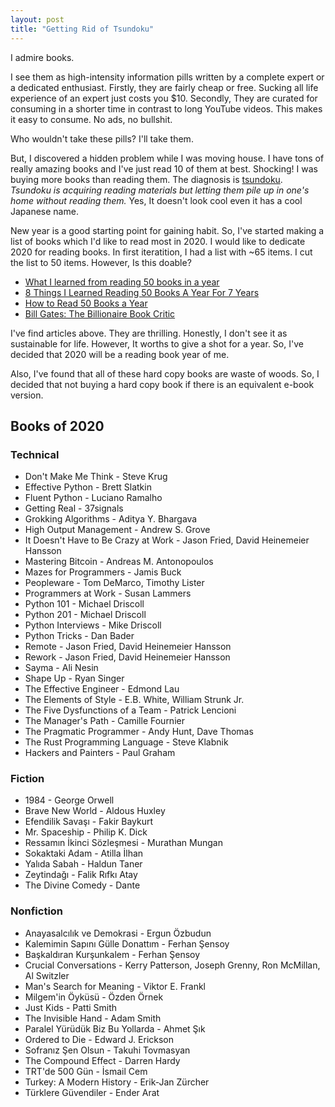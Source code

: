 ```yaml
---
layout: post
title: "Getting Rid of Tsundoku"
---
```


I admire books.

I see them as high-intensity information pills written by a complete expert or a dedicated enthusiast. Firstly, they are fairly cheap or free. Sucking all life experience of an expert just costs you $10. Secondly, They are curated for consuming in a shorter time in contrast to long YouTube videos. This makes it easy to consume. No ads, no bullshit.

Who wouldn't take these pills? I'll take them.

But, I discovered a hidden problem while I was moving house. I have tons of really amazing books and I've just read 10 of them at best. Shocking! I was buying more books than reading them. The diagnosis is [tsundoku](https://en.wikipedia.org/wiki/Tsundoku). _Tsundoku is acquiring reading materials but letting them pile up in one's home without reading them._ Yes, It doesn't look cool even it has a cool Japanese name.

New year is a good starting point for gaining habit. So, I've started making a list of books which I'd like to read most in 2020. I would like to dedicate 2020 for reading books. In first iteratition, I had a list with ~65 items. I cut the list to 50 items. However, Is this doable?

- [What I learned from reading 50 books in a year](https://blog.usejournal.com/what-i-learned-from-reading-50-books-in-a-year-800ead701432)
- [8 Things I Learned Reading 50 Books A Year For 7 Years](https://medium.com/@krisgage/8-things-i-learned-reading-50-books-a-year-for-7-years-cb11c4acffb1)
- [How to Read 50 Books a Year](https://zapier.com/blog/read-more-books/)
- [Bill Gates: The Billionaire Book Critic](https://www.nytimes.com/2016/01/03/fashion/bill-gates-the-billionaire-book-critic.html)

I've find articles above. They are thrilling. Honestly, I don't see it as sustainable for life. However, It worths to give a shot for a year. So, I've decided that 2020 will be a reading book year of me.

Also, I've found that all of these hard copy books are waste of woods. So, I decided that not buying a hard copy book if there is an equivalent e-book version.

## Books of 2020

### Technical
* Don't Make Me Think - Steve Krug
* Effective Python - Brett Slatkin
* Fluent Python - Luciano Ramalho
* Getting Real - 37signals
* Grokking Algorithms - Aditya Y. Bhargava
* High Output Management - Andrew S. Grove
* It Doesn't Have to Be Crazy at Work - Jason Fried, David Heinemeier Hansson
* Mastering Bitcoin - Andreas M. Antonopoulos
* Mazes for Programmers - Jamis Buck
* Peopleware - Tom DeMarco, Timothy Lister
* Programmers at Work -  Susan Lammers
* Python 101 - Michael Driscoll
* Python 201 - Michael Driscoll
* Python Interviews - Mike Driscoll
* Python Tricks - Dan Bader
* Remote - Jason Fried, David Heinemeier Hansson
* Rework - Jason Fried, David Heinemeier Hansson
* Sayma - Ali Nesin
* Shape Up - Ryan Singer
* The Effective Engineer - Edmond Lau
* The Elements of Style -  E.B. White, William Strunk Jr.
* The Five Dysfunctions of a Team - Patrick Lencioni
* The Manager's Path - Camille Fournier
* The Pragmatic Programmer - Andy Hunt, Dave Thomas
* The Rust Programming Language - Steve Klabnik
* Hackers and Painters - Paul Graham

### Fiction
* 1984 - George Orwell
* Brave New World - Aldous Huxley
* Efendilik Savaşı - Fakir Baykurt
* Mr. Spaceship - Philip K. Dick
* Ressamın İkinci Sözleşmesi - Murathan Mungan
* Sokaktaki Adam - Atilla İlhan
* Yalıda Sabah - Haldun Taner
* Zeytindağı - Falik Rıfkı Atay
* The Divine Comedy - Dante

### Nonfiction
* Anayasalcılık ve Demokrasi - Ergun Özbudun
* Kalemimin Sapını Gülle Donattım - Ferhan Şensoy
* Başkaldıran Kurşunkalem - Ferhan Şensoy
* Crucial Conversations - Kerry Patterson, Joseph Grenny, Ron McMillan, Al Switzler
* Man's Search for Meaning - Viktor E. Frankl
* Milgem'in Öyküsü - Özden Örnek
* Just Kids - Patti Smith
* The Invisible Hand - Adam Smith
* Paralel Yürüdük Biz Bu Yollarda - Ahmet Şık
* Ordered to Die - Edward J. Erickson
* Sofranız Şen Olsun - Takuhi Tovmasyan
* The Compound Effect - Darren Hardy
* TRT'de 500 Gün - İsmail Cem
* Turkey: A Modern History - Erik-Jan Zürcher
* Türklere Güvendiler - Ender Arat
